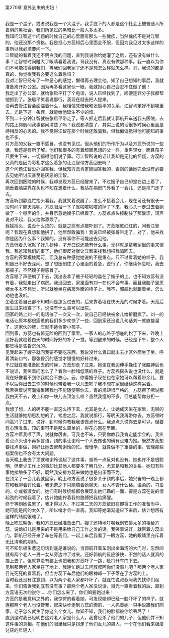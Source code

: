 第270章 意外到来的夫妇！
<br />我是一个混子，或者说我是一个大混子。我手底下的人都是这个社会上被普通人所畏惧的黑社会，我们所见过的黑暗比一般人多太多。<br />我知问江智这个问题的时候自己的心里面有那么一些愧疚，当然愧疚不是对江智的，他还没那个资格。我是担心方蕊知后心里面会不服，但因为我见过太多这样的事所以我必须要问一下。<br />江智疑的看着我还不明白我的问题，直到我说你给她灌了之后，还有没有做什么事？江智顿时间瞪大了眼睛看着我说，哥我没有，真没有做那种事。我一直以为你们不可能找得到我们，等我们回老家了还不是想怎么样就怎么样。哥，我说的都是真的，你觉得我有必要这么着急吗？<br />我对江智已经有了一种恶心的感觉，懒得再去理会他。知了自己想知的事后，我就准备离开办公室。因为再多看这家伙一眼，我就担心自己会忍不住做了他！<br />我走出了办公室，就给张启平打了个电话，说人已经找到了，顺便连罪分子我都帮他抓到了。张启平笑着说那行，我现在就去把人提来。<br />没再去管江智会面临着什么，我相信凭借我和张启平的关系，江智肯定好不到哪里去。光是下这一条罪，就能给他延生不少的烦。<br />不到二十分钟江智就被张启平带走了，等人抓走后我就让郭航开车送我去医院。去的路上郭航问我事都问清楚了吗？我说都清楚了，其实上说的话很多时候心里面是持相反的心思的。我不觉得江智在那个时候还敢骗我，但我偏偏觉得他可能知的事也不多。<br />对方蕊的父我一直不感冒，也没有见过。但从他们的所作所为以及方蕊所说的一些话，我还是有所了解。他们和很多的有着顽固思想的父一样，重男轻女。而且孩子只要生下来，一切都得他们说了算。可江智所说的话让我却是无比的怀疑，方蕊的父真的是因为彩礼才这么着急的让江智带方蕊回去吗？<br />这个问题江智没办回答我，但我知方蕊肯定能回答我的，否则的话她完全没有必要去见她所讨厌甚至是厌恶的江智。<br />再次回到医院的时候，我却发现方蕊已经醒来了。不过嫂子自己却是在边上着了，她垂着脑袋靠在头也不知在想着什么。我站在病房门外看了一会儿，还是推门走了去。<br />方蕊听到静连忙抬头看我，我就笑着说醒了，怎么不接着会儿，现在可还有很长一段时间才能天亮呢。方蕊眼泪一下子就啪嗒啪嗒的掉了下来，我心头一走过去着她做了一个噤声的作，并且示意她嫂子已经着了。方蕊点点头控制住了那酸涩，轻声说对不起，我又给你添烦了。<br />我摇摇头，说没什么烦的，就是之前有点被吓到了。方蕊眼眶红红的，问我江智呢？我现在真想和他拼了，他居然敢骗我！我说已经被张哥带走了，对了，他来找你是因为什么事？我知的，没有事你不可能出去见他。<br />方蕊低着头沉默了好几秒种，才开口说还能有什么事，无非就是拿我家里的事来骗我。我爸知我们的事了，他们很反对就让江智来找我想把我骗回去。<br />方蕊的答案模棱两可，但我总有种感觉她说的不是重点。只不过看着她的样子，我知自己不好去深问。想了想压制住了心里面的着急，说行了，你继续休息吧，我去那被子，不然嫂子得感冒了。<br />方蕊嗯了声便躺了下去，我出去拿了被子轻轻的盖在了嫂子的上。也不知方蕊有没有着，我就走出了病房。我没回去，家里面有刘一在也不会有事。而且我脑子里思绪太多本不想觉，所以就脆坐在病房外面的椅子上。我不，郭航也就跟着坐，怎么劝他也没听。<br />坐着坐着自己都不知时间是怎么过去的，后来靠着墙在快天亮的时候才着。天亮后医生过来检查了下，说没有什么事可以出院。<br />回家的路上刘一的电话催了一次又一次，说自己已经快被余儿给折磨疯了。刘一的电话让原本都很疲惫的我们多少欢快了一些，回到家还没说几句话刘一就直接溜了。这家伙的脾，压就不适合带小孩子。<br />回到家，方蕊也有惊无险的回到了家里。一家人的心终于彻底的松了下来，昨晚上没好我就趁着白天的时间好好的补了一觉。等到醒来的时候，已经是下午，整个人都觉得是昏昏沉沉的。<br />见我起来了嫂子就问我要不要吃东西，我说没什么胃口就出去小区外面坐了坐。呼着清新口气，那张昏沉的感觉才慢慢的好转过来。<br />不过就在我准备回去的时候，方蕊却走了过来。她坐在我边伸手挽住了我胳膊后也不说话，我笑着问怎么了？看你一脸绪低落的样子。方蕊摇摇头说也没什么，就是现在好像看不到你我就会不放心。云，你看嫂子现在也在家她可以帮着带余儿，要不以后你出去工作的时候也带着我一块儿去吧？我不想在家里继续这样呆着。<br />我苦笑着说可瀚海集团我也不能随便带你去，青的规矩很严格的。方蕊撅了噘说那我白天不去，晚上和你一块儿去顶怎么样？虽然我懂的不多，但总能帮你分担一点。<br />我想了想，人的确不能一直这么待下去，尤其是女人。让她成天呆在家里，无聊的生活就够她胡思乱想的了。考虑之后，我就说那行，等明天我再带你去。方蕊顿时间高兴了过来，说好，到时候你教我我该做点什么。我点点头说你去是可以，但要有心理准备，顶的事可不是那么简单的，得花心思在里面。<br />方蕊冲着我哼了声，说就你厉害，可我也不笨，只要你教我我肯定能学会的。我笑着点点头也不再多言语，顶的事让谢玲一个人去做也的确有点难为她。既然方蕊想要找点事做，刚好让她去帮帮谢玲的忙。慢慢学，就算做不了重要的事，管理那些档案倒也不会有太大问题。<br />当天晚上我去了顶就和谢玲谈起了这件事，谢玲一点反对也没有。她也许不是很聪明，但至少工作上的事却比其他人都要多了解几分，尤其是和我的关系。她知有些事她接触多了不好，既然我安排方蕊来做她也是何乐而不为。<br />在顶呆了一会儿我就回家，晚上和方蕊说了很多关于顶的事后，她兴奋的一晚上都在和我聊着讨论着。我无奈之下只能陪着她聊天，女人不管什么格。温柔的，刁蛮的，亦或者淑女的。她们有时候统统都会展现出她们霸的一面，要是方蕊在说的很起劲的时候我着了，估计她能拧着我的胳膊把我给痛醒。<br />终于等到她说累了，我才得以入。不过第二天的方蕊依旧在即将工作的准备当中，她可能是闲的太久了，所以绪才会一直高。我知等她渐渐适应下来后，估计想再有这样的绪就很难了。<br />晚上吃过晚饭，我和方蕊已经准备出门。嫂子还特地叮嘱我别安排太多的事给方蕊，说媳妇儿是用来的不是用来给自己工作之类的话。我笑着说好，就带着方蕊出门。郭航已经开来了车在等我们，一起上车后我看了一眼方蕊，她的眼睛里充斥着无比清晰的期待。<br />可不知乐极生悲这句话到底是谁说的，当郭航开着车刚出金海湾的大门时，忽然间就有两个老人一男一女从旁边冲了过来。还好郭航的反应够快，不然的话人就真的撞上去了。但就算没有装上也把我和方蕊吓了一跳，赶打开车门下去。<br />见到那两老人家坐在了地上，我连忙跑过去问叔叔阿你们没事儿吧？那两个老人家目光死死的看着我，但当方蕊下车后他们的眼神却一下子落在了方蕊的上。<br />当时我还没有注意到，以为两个老人家都吓坏了，就连忙说叔叔阿我先扶你们起来，你们告诉我到底有没有事？那两个老人家没说话，目光一直看着我的后，直到方蕊语无次的说你……你们怎么来了，你们嘛要跑过来！<br />方蕊的是我意料之外的，我惊愕的看着她，可发现她却已经一脸吓坏了的样子。就连那两个老人也没管我，起来快步走到方蕊的面前，一人抓着她一只手说跟我们回家，老子怎么就生了你这么个女儿。你知不知，我们的脸都被你给丢尽了！<br />直到这时我已经明白这对老人家是什么人，我曾经杀了他们的儿子，但他们并不知这件事的真相。在他们的眼里我只是拐走了他们女儿的男人，一个在他们看来极度讨厌的年轻人！
